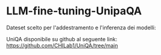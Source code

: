 # LLM-fine-tuning-UnipaQA

Dateset scelto per l'addestramento e l'inferenza dei modelli:

UniQA disponibile su github al seguente link: https://github.com/CHILab1/UniQA/tree/main
